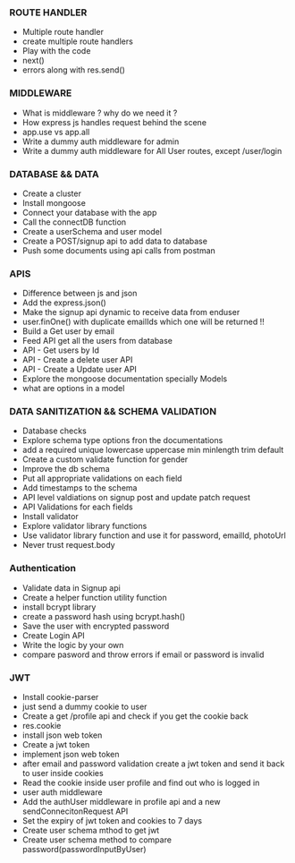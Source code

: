 ### ROUTE HANDLER

- Multiple route handler
- create multiple route handlers
- Play with the code
- next()
- errors along with res.send()

### MIDDLEWARE

- What is middleware ? why do we need it ?
- How express js handles request behind the scene
- app.use vs app.all
- Write a dummy auth middleware for admin
- Write a dummy auth middleware for All User routes, except /user/login

### DATABASE && DATA

- Create a cluster
- Install mongoose
- Connect your database with the app
- Call the connectDB function
- Create a userSchema and user model
- Create a POST/signup api to add data to database
- Push some documents using api calls from postman

### APIS

- Difference between js and json
- Add the express.json()
- Make the signup api dynamic to receive data from enduser
- user.finOne() with duplicate emailIds which one will be returned !!
- Build a Get user by email
- Feed API get all the users from database
- API - Get users by Id
- API - Create a delete user API
- API - Create a Update user API
- Explore the mongoose documentation specially Models
- what are options in a model

### DATA SANITIZATION && SCHEMA VALIDATION

- Database checks
- Explore schema type options fron the documentations
- add a required unique lowercase uppercase min minlength trim default
- Create a custom validate function for gender
- Improve the db schema
- Put all appropriate validations on each field
- Add timestamps to the schema
- API level valdiations on signup post and update patch request
- API Validations for each fields
- Install validator
- Explore validator library functions
- Use validator library function and use it for password, emailId, photoUrl
- Never trust request.body

### Authentication

- Validate data in Signup api
- Create a helper function utility function
- install bcrypt library
- create a password hash using bcrypt.hash()
- Save the user with encrypted password
- Create Login API
- Write the logic by your own
- compare pasword and throw errors if email or password is invalid

### JWT

- Install cookie-parser
- just send a dummy cookie to user
- Create a get /profile api and check if you get the cookie back
- res.cookie
- install json web token
- Create a jwt token
- implement json web token
- after email and password validation create a jwt token and send it back to user inside cookies
- Read the cookie inside user profile and find out who is logged in
- user auth middleware
- Add the authUser middleware in profile api and a new sendConnecitonRequest API
- Set the expiry of jwt token and cookies to 7 days
- Create user schema mthod to get jwt
- Create user schema method to compare password(passwordInputByUser)